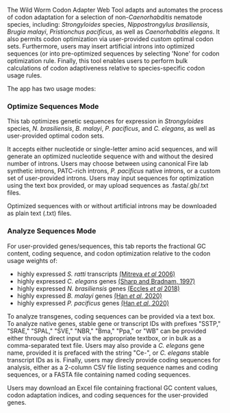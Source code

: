 The Wild Worm Codon Adapter Web Tool adapts and automates the process of codon adaptation for a selection of non-*Caenorhabditis* nematode species, including: *Strongyloides* species, *Nippostrongylus brasiliensis*, *Brugia malayi*, *Pristionchus pacificus*, as well as *Caenorhabditis elegans*. It also permits codon optimization via user-provided custom optimal codon sets. Furthermore, users may insert artificial introns into optimized sequences (or into pre-optimized sequences by selecting 'None' for codon optimization rule. Finally, this tool enables users to perform bulk calculations of codon adaptiveness relative to species-specific codon usage rules. 

The app has two usage modes:  

### Optimize Sequences Mode  
This tab optimizes genetic sequences for expression in *Strongyloides* species, *N. brasiliensis*, *B. malayi*, *P. pacificus*, and *C. elegans*, as well as user-provided optimal codon sets. 

It accepts either nucleotide or single-letter amino acid sequences, and will generate an optimized nucleotide sequence with and without the desired number of introns. Users may choose between using canonical Fire lab synthetic introns, PATC-rich introns, *P. pacificus* native introns, or a custom set of user-provided introns. Users may input sequences for optimization using the text box provided, or may upload sequences as .fasta/.gb/.txt files.  

Optimized sequences with or without artificial introns may be downloaded as plain text (.txt) files.    

### Analyze Sequences Mode  
For user-provided genes/sequences, this tab reports the fractional GC content, coding sequence, and codon optimization relative to the codon usage weights of: 

* highly expressed *S. ratti* transcripts [(Mitreva *et al* 2006)](https://www.ncbi.nlm.nih.gov/pmc/articles/PMC1779591/) 
* highly expressed *C. elegans* genes [(Sharp and Bradnam, 1997)](https://www.ncbi.nlm.nih.gov/books/NBK20194/) 
* highly expressed *N. brasiliensis* genes [(Eccles *et al* 2018)](https://bmcbiol.biomedcentral.com/articles/10.1186/s12915-017-0473-4) 
* highly expressed *B. malayi* genes [(Han *et al*, 2020)](https://www.genetics.org/content/216/4/947)
* highly expressed *P. pacificus* genes [(Han *et al*, 2020)](https://www.genetics.org/content/216/4/947) 

To analyze transgenes, coding sequences can be provided via a text box. To analyze native genes, stable gene or transcript IDs with prefixes "SSTP," "SRAE," "SPAL," "SVE," "NBR," "Bma," "Ppa," or "WB" can be provided either through direct input via the appropriate textbox, or in bulk as a comma-separated text file. Users may also provide a *C. elegans* gene name, provided it is prefaced with the string "Ce-", or *C. elegans* stable transcript IDs as is. Finally, users may direcly provide coding sequences for analysis, either as a 2-column CSV file listing sequence names and coding sequences, or a FASTA file containing named coding sequences.   

Users may download an Excel file containing fractional GC content values, codon adaptation indices, and coding sequences for the user-provided genes.

  